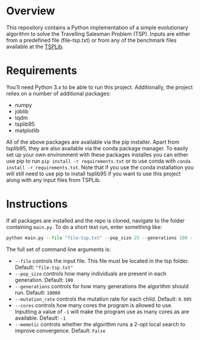 # Overview

This repository contains a Python implementation of a simple evolutionary algorithm to solve the Travelling Salesman Problem (TSP). Inputs are either from a predefined file (file-tsp.txt) or from any of the benchmark files available at the [TSPLib](http://elib.zib.de/pub/mp-testdata/tsp/tsplib/tsplib.html).

# Requirements

You'll need Python 3.x to be able to run this project. Additionally, the project relies on a number of additional packages:
* numpy
* joblib
* tqdm
* tsplib95
* matplotlib

All of the above packages are available via the pip installer. Apart from tsplib95, they are also available via the conda package manager. 
To easily set up your own environment with these packages installes you can either use pip to run `pip install -r requirements.txt` or to use conda with `conda install -r requirements.txt`. Note that if you use the conda installation you will still need to use pip to install tsplib95 if you want to use this project along with any input files from TSPLib.

# Instructions

If all packages are installed and the repo is cloned, navigate to the folder containing `main.py`. To do a short test run, enter something like:
```python
python main.py --file "file-tsp.txt" --pop_size 25 --generations 100 --cores 1
```

The full set of command line arguments is:
* `--file` controls the input file. This file must be located in the tsp folder. Default: `"file-tsp.txt"`
* `--pop_size` controls how many individuals are present in each generation. Default: `100`
* `--generations` controls for how many generations the algorithm should run. Default: `10000`
* `--mutation_rate` controls the mutation rate for each child. Default: `0.005`
* `--cores` controls how many cores the program is allowed to use. Inputting a value of `-1` will make the program use as many cores as are available. Default: `-1`
* `--memetic` controls whether the algorithm runs a 2-opt local search to improve convergence. Default: `False`
